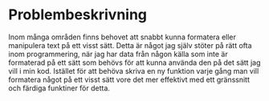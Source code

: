 # Problembeskrivning

Inom många områden finns behovet att snabbt kunna formatera eller manipulera text på ett visst sätt. Detta är något jag själv stöter på rätt ofta inom programmering, när jag har data från någon källa som inte är formaterad på ett sätt som behövs för att kunna använda den på det sätt jag vill i min kod. Istället för att behöva skriva en ny funktion varje gång man vill formatera något på ett visst sätt vore det mer effektivt med ett gränssnitt och färdiga funktiner för detta.

